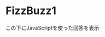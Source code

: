 # FizzBuzz1
<!DOCTYPE html>
<html lang="ja">
<head>
<meta charset="UTF-8">
<title>FizzBuzz問題</title>
</head>

<body>
<p>
この下にJavaScriptを使った回答を表示
</p>

<script>
for (var i = 1; i <= 20; i++) {
  if (i % 3 == 0 && i % 5 == 0)
    console.log("Fizz,Buzz");
  else if (i % 3 == 0)
    console.log("Fizz");
  else if (i % 5 == 0)
    console.log("Buzz");
  else  // iが3の倍数でも5の倍数でもない
    console.log(i);
}
</script>

</body>
</html>
